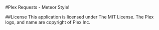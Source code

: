 #Plex Requests - Meteor Style!

##License
This application is licensed under The MIT License. The Plex logo, and name are copyright of Plex Inc.
